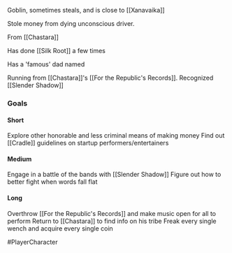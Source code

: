 Goblin, sometimes steals, and is close to [[Xanavaika]]

Stole money from dying unconscious driver. 

From [[Chastara]]

Has done [[Silk Root]] a few times

Has a 'famous' dad named

Running from [[Chastara]]'s [[For the Republic's Records]]. Recognized [[Slender Shadow]]

### Goals
#### Short
Explore other honorable and less criminal means of making money
Find out [[Cradle]] guidelines on startup performers/entertainers
#### Medium
Engage in a battle of the bands with [[Slender Shadow]]
Figure out how to better fight when words fall flat
#### Long 
Overthrow [[For the Republic's Records]] and make music open for all to perform
Return to [[Chastara]] to find info on his tribe
Freak every single wench and acquire every single coin


#PlayerCharacter 


